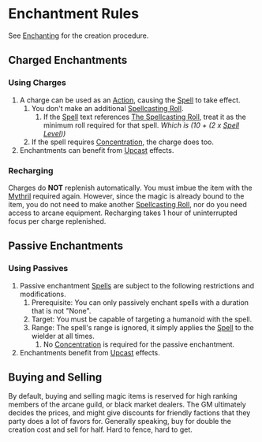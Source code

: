 # Enchantment Rules

See [Enchanting](Enchanting.md) for the creation procedure.

## Charged Enchantments

### Using Charges

1. A charge can be used as an [Action](../../Game%20Procedures/Action.md), causing the [Spell](../Spellcasting/Spells.md) to take effect.
	1. You don't make an additional [Spellcasting Roll](../Spellcasting/Spellcasting.md#The%20Spellcasting%20Roll).
		1. If the [Spell](../Spellcasting/Spells.md) text references [The Spellcasting Roll](../Spellcasting/Spellcasting.md#The%20Spellcasting%20Roll), treat it as the minimum roll required for that spell. *Which is (10 + (2 x [Spell Level](../Spells/Spell%20Level.md)))*
	2. If the spell requires [Concentration](../Spellcasting/Concentration.md), the charge does too.
2. Enchantments can benefit from [Upcast](../Spellcasting/Spellcasting.md#Upcast) effects.

### Recharging

Charges do **NOT** replenish automatically. You must imbue the item with the [Mythril](../Mythril.md) required again. However, since the magic is already bound to the item, you do not need to make another [Spellcasting Roll](../Spellcasting/Spellcasting.md#The%20Spellcasting%20Roll), nor do you need access to arcane equipment. Recharging takes 1 hour of uninterrupted focus per charge replenished.

## Passive Enchantments

### Using Passives

1. Passive enchantment [Spells](../Spellcasting/Spells.md) are subject to the following restrictions and modifications.
	1. Prerequisite: You can only passively enchant spells with a duration that is not "None".
	2. Target: You must be capable of targeting a humanoid with the spell.
	3. Range: The spell's range is ignored, it simply applies the [Spell](../Spellcasting/Spells.md) to the wielder at all times.
		1. No [Concentration](../Spellcasting/Concentration.md) is required for the passive enchantment.
2. Enchantments benefit from [Upcast](../Spellcasting/Spellcasting.md#Upcast) effects.

## Buying and Selling

By default, buying and selling magic items is reserved for high ranking members of the arcane guild, or black market dealers. The GM ultimately decides the prices, and might give discounts for friendly factions that they party does a lot of favors for. Generally speaking, buy for double the creation cost and sell for half. Hard to fence, hard to get.

